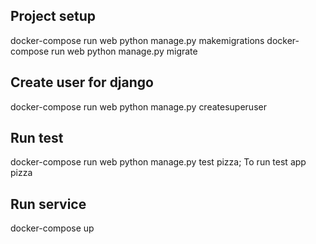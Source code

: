 ## Project setup
docker-compose run web python manage.py makemigrations
docker-compose run web python manage.py migrate

## Create user for django
docker-compose run web python manage.py createsuperuser

## Run test 
docker-compose run web python manage.py test pizza; To run test app pizza

## Run service
docker-compose up